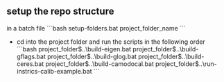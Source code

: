 setup the repo structure
-----
in a batch file 
´´´bash
setup-folders.bat project_folder_name
´´´

- cd into the project folder  and run the scripts in the following order
´´´bash
project_folder$..\build-eigen.bat
project_folder$..\build-gflags.bat
project_folder$..\build-glog.bat
project_folder$..\build-ceres.bat
project_folder$..\build-camodocal.bat
project_folder$..\run-instrics-calib-example.bat
´´´
